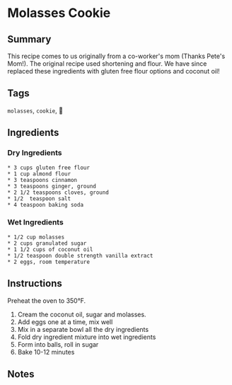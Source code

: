 # Molasses Cookie

## Summary

This recipe comes to us originally from a co-worker's mom (Thanks Pete's Mom!). The original recipe used shortening and flour. We have since replaced these ingredients with gluten free flour options and coconut oil!

## Tags

`molasses`, `cookie`, :cookie:

## Ingredients

### Dry Ingredients

    * 3 cups gluten free flour
    * 1 cup almond flour
    * 3 teaspoons cinnamon
    * 3 teaspoons ginger, ground
    * 2 1/2 teaspoons cloves, ground
    * 1/2  teaspoon salt
    * 4 teaspoon baking soda

### Wet Ingredients

    * 1/2 cup molasses
    * 2 cups granulated sugar
    * 1 1/2 cups of coconut oil
    * 1/2 teaspoon double strength vanilla extract
    * 2 eggs, room temperature

## Instructions

Preheat the oven to 350°F.

1. Cream the coconut oil, sugar and molasses.
2. Add eggs one at a time, mix well
3. Mix in a separate bowl all the dry ingredients
4. Fold dry ingredient mixture into wet ingredients
5. Form into balls, roll in sugar
6. Bake 10-12 minutes

## Notes

